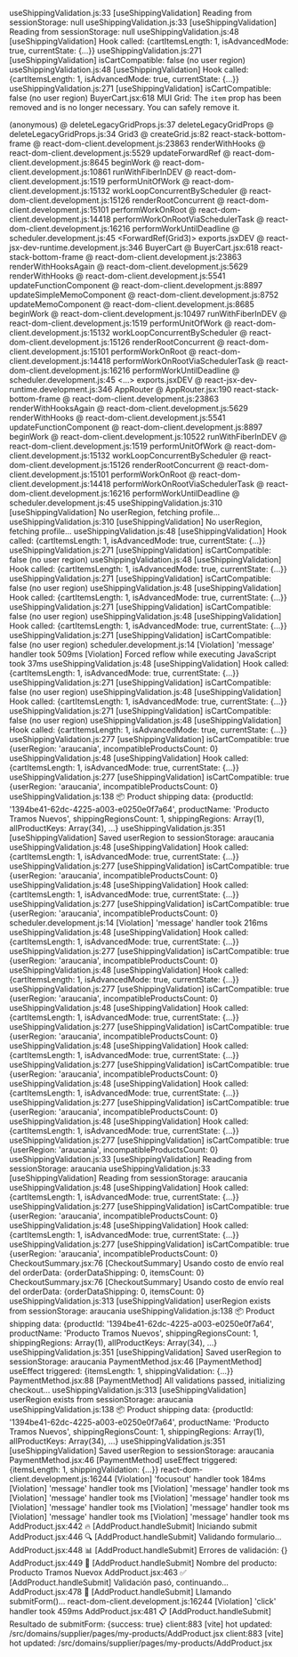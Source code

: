 useShippingValidation.js:33 [useShippingValidation] Reading from sessionStorage: null
useShippingValidation.js:33 [useShippingValidation] Reading from sessionStorage: null
useShippingValidation.js:48 [useShippingValidation] Hook called: {cartItemsLength: 1, isAdvancedMode: true, currentState: {…}}
useShippingValidation.js:271 [useShippingValidation] isCartCompatible: false (no user region)
useShippingValidation.js:48 [useShippingValidation] Hook called: {cartItemsLength: 1, isAdvancedMode: true, currentState: {…}}
useShippingValidation.js:271 [useShippingValidation] isCartCompatible: false (no user region)
BuyerCart.jsx:618  MUI Grid: The `item` prop has been removed and is no longer necessary. You can safely remove it.

(anonymous) @ deleteLegacyGridProps.js:37
deleteLegacyGridProps @ deleteLegacyGridProps.js:34
Grid3 @ createGrid.js:82
react-stack-bottom-frame @ react-dom-client.development.js:23863
renderWithHooks @ react-dom-client.development.js:5529
updateForwardRef @ react-dom-client.development.js:8645
beginWork @ react-dom-client.development.js:10861
runWithFiberInDEV @ react-dom-client.development.js:1519
performUnitOfWork @ react-dom-client.development.js:15132
workLoopConcurrentByScheduler @ react-dom-client.development.js:15126
renderRootConcurrent @ react-dom-client.development.js:15101
performWorkOnRoot @ react-dom-client.development.js:14418
performWorkOnRootViaSchedulerTask @ react-dom-client.development.js:16216
performWorkUntilDeadline @ scheduler.development.js:45
<ForwardRef(Grid3)>
exports.jsxDEV @ react-jsx-dev-runtime.development.js:346
BuyerCart @ BuyerCart.jsx:618
react-stack-bottom-frame @ react-dom-client.development.js:23863
renderWithHooksAgain @ react-dom-client.development.js:5629
renderWithHooks @ react-dom-client.development.js:5541
updateFunctionComponent @ react-dom-client.development.js:8897
updateSimpleMemoComponent @ react-dom-client.development.js:8752
updateMemoComponent @ react-dom-client.development.js:8685
beginWork @ react-dom-client.development.js:10497
runWithFiberInDEV @ react-dom-client.development.js:1519
performUnitOfWork @ react-dom-client.development.js:15132
workLoopConcurrentByScheduler @ react-dom-client.development.js:15126
renderRootConcurrent @ react-dom-client.development.js:15101
performWorkOnRoot @ react-dom-client.development.js:14418
performWorkOnRootViaSchedulerTask @ react-dom-client.development.js:16216
performWorkUntilDeadline @ scheduler.development.js:45
<...>
exports.jsxDEV @ react-jsx-dev-runtime.development.js:346
AppRouter @ AppRouter.jsx:190
react-stack-bottom-frame @ react-dom-client.development.js:23863
renderWithHooksAgain @ react-dom-client.development.js:5629
renderWithHooks @ react-dom-client.development.js:5541
updateFunctionComponent @ react-dom-client.development.js:8897
beginWork @ react-dom-client.development.js:10522
runWithFiberInDEV @ react-dom-client.development.js:1519
performUnitOfWork @ react-dom-client.development.js:15132
workLoopConcurrentByScheduler @ react-dom-client.development.js:15126
renderRootConcurrent @ react-dom-client.development.js:15101
performWorkOnRoot @ react-dom-client.development.js:14418
performWorkOnRootViaSchedulerTask @ react-dom-client.development.js:16216
performWorkUntilDeadline @ scheduler.development.js:45
useShippingValidation.js:310 [useShippingValidation] No userRegion, fetching profile...
useShippingValidation.js:310 [useShippingValidation] No userRegion, fetching profile...
useShippingValidation.js:48 [useShippingValidation] Hook called: {cartItemsLength: 1, isAdvancedMode: true, currentState: {…}}
useShippingValidation.js:271 [useShippingValidation] isCartCompatible: false (no user region)
useShippingValidation.js:48 [useShippingValidation] Hook called: {cartItemsLength: 1, isAdvancedMode: true, currentState: {…}}
useShippingValidation.js:271 [useShippingValidation] isCartCompatible: false (no user region)
useShippingValidation.js:48 [useShippingValidation] Hook called: {cartItemsLength: 1, isAdvancedMode: true, currentState: {…}}
useShippingValidation.js:271 [useShippingValidation] isCartCompatible: false (no user region)
useShippingValidation.js:48 [useShippingValidation] Hook called: {cartItemsLength: 1, isAdvancedMode: true, currentState: {…}}
useShippingValidation.js:271 [useShippingValidation] isCartCompatible: false (no user region)
scheduler.development.js:14 [Violation] 'message' handler took 509ms
[Violation] Forced reflow while executing JavaScript took 37ms
useShippingValidation.js:48 [useShippingValidation] Hook called: {cartItemsLength: 1, isAdvancedMode: true, currentState: {…}}
useShippingValidation.js:271 [useShippingValidation] isCartCompatible: false (no user region)
useShippingValidation.js:48 [useShippingValidation] Hook called: {cartItemsLength: 1, isAdvancedMode: true, currentState: {…}}
useShippingValidation.js:271 [useShippingValidation] isCartCompatible: false (no user region)
useShippingValidation.js:48 [useShippingValidation] Hook called: {cartItemsLength: 1, isAdvancedMode: true, currentState: {…}}
useShippingValidation.js:277 [useShippingValidation] isCartCompatible: true {userRegion: 'araucania', incompatibleProductsCount: 0}
useShippingValidation.js:48 [useShippingValidation] Hook called: {cartItemsLength: 1, isAdvancedMode: true, currentState: {…}}
useShippingValidation.js:277 [useShippingValidation] isCartCompatible: true {userRegion: 'araucania', incompatibleProductsCount: 0}
useShippingValidation.js:138 📦 Product shipping data: {productId: '1394be41-62dc-4225-a003-e0250e0f7a64', productName: 'Producto Tramos Nuevos', shippingRegionsCount: 1, shippingRegions: Array(1), allProductKeys: Array(34), …}
useShippingValidation.js:351 [useShippingValidation] Saved userRegion to sessionStorage: araucania
useShippingValidation.js:48 [useShippingValidation] Hook called: {cartItemsLength: 1, isAdvancedMode: true, currentState: {…}}
useShippingValidation.js:277 [useShippingValidation] isCartCompatible: true {userRegion: 'araucania', incompatibleProductsCount: 0}
useShippingValidation.js:48 [useShippingValidation] Hook called: {cartItemsLength: 1, isAdvancedMode: true, currentState: {…}}
useShippingValidation.js:277 [useShippingValidation] isCartCompatible: true {userRegion: 'araucania', incompatibleProductsCount: 0}
scheduler.development.js:14 [Violation] 'message' handler took 216ms
useShippingValidation.js:48 [useShippingValidation] Hook called: {cartItemsLength: 1, isAdvancedMode: true, currentState: {…}}
useShippingValidation.js:277 [useShippingValidation] isCartCompatible: true {userRegion: 'araucania', incompatibleProductsCount: 0}
useShippingValidation.js:48 [useShippingValidation] Hook called: {cartItemsLength: 1, isAdvancedMode: true, currentState: {…}}
useShippingValidation.js:277 [useShippingValidation] isCartCompatible: true {userRegion: 'araucania', incompatibleProductsCount: 0}
useShippingValidation.js:48 [useShippingValidation] Hook called: {cartItemsLength: 1, isAdvancedMode: true, currentState: {…}}
useShippingValidation.js:277 [useShippingValidation] isCartCompatible: true {userRegion: 'araucania', incompatibleProductsCount: 0}
useShippingValidation.js:48 [useShippingValidation] Hook called: {cartItemsLength: 1, isAdvancedMode: true, currentState: {…}}
useShippingValidation.js:277 [useShippingValidation] isCartCompatible: true {userRegion: 'araucania', incompatibleProductsCount: 0}
useShippingValidation.js:48 [useShippingValidation] Hook called: {cartItemsLength: 1, isAdvancedMode: true, currentState: {…}}
useShippingValidation.js:277 [useShippingValidation] isCartCompatible: true {userRegion: 'araucania', incompatibleProductsCount: 0}
useShippingValidation.js:48 [useShippingValidation] Hook called: {cartItemsLength: 1, isAdvancedMode: true, currentState: {…}}
useShippingValidation.js:277 [useShippingValidation] isCartCompatible: true {userRegion: 'araucania', incompatibleProductsCount: 0}
useShippingValidation.js:33 [useShippingValidation] Reading from sessionStorage: araucania
useShippingValidation.js:33 [useShippingValidation] Reading from sessionStorage: araucania
useShippingValidation.js:48 [useShippingValidation] Hook called: {cartItemsLength: 1, isAdvancedMode: true, currentState: {…}}
useShippingValidation.js:277 [useShippingValidation] isCartCompatible: true {userRegion: 'araucania', incompatibleProductsCount: 0}
useShippingValidation.js:48 [useShippingValidation] Hook called: {cartItemsLength: 1, isAdvancedMode: true, currentState: {…}}
useShippingValidation.js:277 [useShippingValidation] isCartCompatible: true {userRegion: 'araucania', incompatibleProductsCount: 0}
CheckoutSummary.jsx:76 [CheckoutSummary] Usando costo de envío real del orderData: {orderDataShipping: 0, itemsCount: 0}
CheckoutSummary.jsx:76 [CheckoutSummary] Usando costo de envío real del orderData: {orderDataShipping: 0, itemsCount: 0}
useShippingValidation.js:313 [useShippingValidation] userRegion exists from sessionStorage: araucania
useShippingValidation.js:138 📦 Product shipping data: {productId: '1394be41-62dc-4225-a003-e0250e0f7a64', productName: 'Producto Tramos Nuevos', shippingRegionsCount: 1, shippingRegions: Array(1), allProductKeys: Array(34), …}
useShippingValidation.js:351 [useShippingValidation] Saved userRegion to sessionStorage: araucania
PaymentMethod.jsx:46 [PaymentMethod] useEffect triggered: {itemsLength: 1, shippingValidation: {…}}
PaymentMethod.jsx:88 [PaymentMethod] All validations passed, initializing checkout...
useShippingValidation.js:313 [useShippingValidation] userRegion exists from sessionStorage: araucania
useShippingValidation.js:138 📦 Product shipping data: {productId: '1394be41-62dc-4225-a003-e0250e0f7a64', productName: 'Producto Tramos Nuevos', shippingRegionsCount: 1, shippingRegions: Array(1), allProductKeys: Array(34), …}
useShippingValidation.js:351 [useShippingValidation] Saved userRegion to sessionStorage: araucania
PaymentMethod.jsx:46 [PaymentMethod] useEffect triggered: {itemsLength: 1, shippingValidation: {…}}
react-dom-client.development.js:16244 [Violation] 'focusout' handler took 184ms
[Violation] 'message' handler took <N>ms
[Violation] 'message' handler took <N>ms
[Violation] 'message' handler took <N>ms
[Violation] 'message' handler took <N>ms
[Violation] 'message' handler took <N>ms
[Violation] 'message' handler took <N>ms
[Violation] 'message' handler took <N>ms
[Violation] 'message' handler took <N>ms
AddProduct.jsx:442 🔥 [AddProduct.handleSubmit] Iniciando submit
AddProduct.jsx:446 🔍 [AddProduct.handleSubmit] Validando formulario...
AddProduct.jsx:448 📊 [AddProduct.handleSubmit] Errores de validación: {}
AddProduct.jsx:449 🧪 [AddProduct.handleSubmit] Nombre del producto: Producto Tramos Nuevox
AddProduct.jsx:463 ✅ [AddProduct.handleSubmit] Validación pasó, continuando...
AddProduct.jsx:478 💾 [AddProduct.handleSubmit] Llamando submitForm()...
react-dom-client.development.js:16244 [Violation] 'click' handler took 459ms
AddProduct.jsx:481 📋 [AddProduct.handleSubmit] Resultado de submitForm: {success: true}
client:883 [vite] hot updated: /src/domains/supplier/pages/my-products/AddProduct.jsx
client:883 [vite] hot updated: /src/domains/supplier/pages/my-products/AddProduct.jsx
